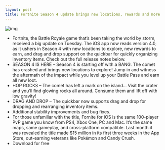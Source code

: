 ```yaml
---
layout: post
title: Fortnite Season 4 update brings new locations, rewards and more
---
```

![img](http://media.idownloadblog.com/wp-content/uploads/2018/04/fort.png)
* Fortnite, the Battle Royale game that’s been taking the world by storm, received a big update on Tuesday. The iOS app now reads version 4.0, as it ushers in Season 4 with new locations to explore, new rewards to earn, and drag and drop support on the quickbar for quickly organizing inventory items. Check out the full release notes below.
* SEASON 4 IS HERE – Season 4 is starting off with a BANG. The comet has crashed and brings new locations to explore! Jump in and witness the aftermath of the impact while you level up your Battle Pass and earn all new loot.
* HOP ROCKS – The comet has left a mark on the island… Visit the crater and you’ll find glowing rocks all around. Consume them and lift off with low gravity!
* DRAG AND DROP – The quickbar now supports drag and drop for dropping and rearranging inventory items.
* Additional stability improvements and bug fixes.
* For those unfamiliar with the title, Fornite for iOS is the same 100-player PvP game you know from PS4, Xbox One, PC and Mac. It’s the same maps, same gameplay, and cross-platform compatible. Last month it was revealed the title made $15 million in its first three weeks in the App Store, out-earning veterans like Pokémon and Candy Crush.
* Download for free

